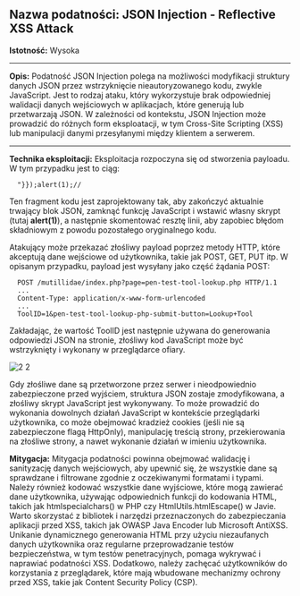 ## Nazwa podatności: JSON Injection - Reflective XSS Attack

**Istotność:** Wysoka

---

**Opis:**
Podatność JSON Injection polega na możliwości modyfikacji struktury danych JSON przez wstrzyknięcie nieautoryzowanego kodu, zwykle JavaScript. Jest to rodzaj ataku, który wykorzystuje brak odpowiedniej walidacji danych wejściowych w aplikacjach, które generują lub przetwarzają JSON. W zależności od kontekstu, JSON Injection może prowadzić do różnych form eksploatacji, w tym Cross-Site Scripting (XSS) lub manipulacji danymi przesyłanymi między klientem a serwerem.

---

**Technika eksploitacji:**
Eksploitacja rozpoczyna się od stworzenia payloadu. W tym przypadku jest to ciąg:
```
  "}});alert(1);//
```
Ten fragment kodu jest zaprojektowany tak, aby zakończyć aktualnie trwający blok JSON, zamknąć funkcję JavaScript i wstawić własny skrypt (tutaj **alert(1)**), a następnie skomentować resztę linii, aby zapobiec błędom składniowym z powodu pozostałego oryginalnego kodu.

Atakujący może przekazać złośliwy payload poprzez metody HTTP, które akceptują dane wejściowe od użytkownika, takie jak POST, GET, PUT itp. W opisanym przypadku, payload jest wysyłany jako część żądania POST:

```
  POST /mutillidae/index.php?page=pen-test-tool-lookup.php HTTP/1.1
  ...
  Content-Type: application/x-www-form-urlencoded
  ...
  ToolID=1&pen-test-tool-lookup-php-submit-button=Lookup+Tool
```
  
Zakładając, że wartość ToolID jest następnie używana do generowania odpowiedzi JSON na stronie, złośliwy kod JavaScript może być wstrzyknięty i wykonany w przeglądarce ofiary.

![2 2](https://github.com/GrzechuG/PWR-CBE-BAW-mutillidae-2024/assets/56219452/c99185ec-6698-4fd1-89f2-6f8b21a42155)

Gdy złośliwe dane są przetworzone przez serwer i nieodpowiednio zabezpieczone przed wyjściem, struktura JSON zostaje zmodyfikowana, a złośliwy skrypt JavaScript jest wykonywany. To może prowadzić do wykonania dowolnych działań JavaScript w kontekście przeglądarki użytkownika, co może obejmować kradzież cookies (jeśli nie są zabezpieczone flagą HttpOnly), manipulację treścią strony, przekierowania na złośliwe strony, a nawet wykonanie działań w imieniu użytkownika.

**Mitygacja:**
Mitygacja podatności powinna obejmować walidację i sanityzację danych wejściowych, aby upewnić się, że wszystkie dane są sprawdzane i filtrowane zgodnie z oczekiwanymi formatami i typami. Należy również kodować wszystkie dane wyjściowe, które mogą zawierać dane użytkownika, używając odpowiednich funkcji do kodowania HTML, takich jak htmlspecialchars() w PHP czy HtmlUtils.htmlEscape() w Javie. Warto skorzystać z bibliotek i narzędzi przeznaczonych do zabezpieczania aplikacji przed XSS, takich jak OWASP Java Encoder lub Microsoft AntiXSS. Unikanie dynamicznego generowania HTML przy użyciu niezaufanych danych użytkownika oraz regularne przeprowadzanie testów bezpieczeństwa, w tym testów penetracyjnych, pomaga wykrywać i naprawiać podatności XSS. Dodatkowo, należy zachęcać użytkowników do korzystania z przeglądarek, które mają wbudowane mechanizmy ochrony przed XSS, takie jak Content Security Policy (CSP).
